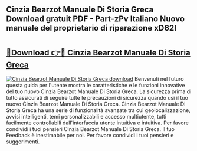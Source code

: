 ## Cinzia Bearzot Manuale Di Storia Greca Download gratuit PDF - Part-zPv Italiano Nuovo manuale del proprietario di riparazione xD62I

# <h2><a href="http://dfa4ei.blite.top/?on=Cinzia+Bearzot+Manuale+Di+Storia+Greca">🔗Download 👉🔴 Cinzia Bearzot Manuale Di Storia Greca</a></h2>

[![Cinzia Bearzot Manuale Di Storia Greca download](https://i.imgur.com/lujVjoI.png)](http://dfa4ei.blite.top/?on=Cinzia+Bearzot+Manuale+Di+Storia+Greca)
Benvenuti nel futuro questa guida per l'utente mostra le caratteristiche e le funzioni innovative del tuo nuovo Cinzia Bearzot Manuale Di Storia Greca. La sicurezza prima di tutto assicurati di seguire tutte le precauzioni di sicurezza quando usi il tuo nuovo Cinzia Bearzot Manuale Di Storia Greca. Cinzia Bearzot Manuale Di Storia Greca ha una serie di funzionalità avanzate tra cui geolocalizzazione, avvisi intelligenti, temi personalizzabili e accesso multiutente, tutti facilmente controllabili dall'interfaccia utente intuitiva e intuitiva. Per favore condividi i tuoi pensieri Cinzia Bearzot Manuale Di Storia Greca. Il tuo Feedback è inestimabile per noi. Per favore condividi i tuoi pensieri e suggerimenti.
